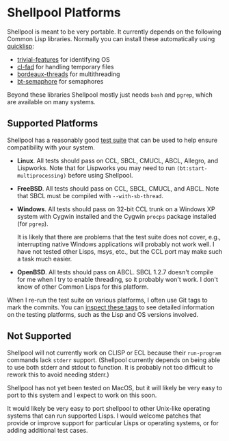 Shellpool Platforms
===================

Shellpool is meant to be very portable.  It currently depends on the following
Common Lisp libraries.  Normally you can install these automatically using
[quicklisp](http://www.quicklisp.org):

  - [trivial-features](http://www.cliki.net/trivial-features) for identifying OS
  - [cl-fad](http://weitz.de/cl-fad/) for handling temporary files
  - [bordeaux-threads](http://common-lisp.net/project/bordeaux-threads/) for multithreading
  - [bt-semaphore](https://github.com/rmoritz/bt-semaphore) for semaphores

Beyond these libraries Shellpool mostly just needs `bash` and `pgrep`, which
are available on many systems.


## Supported Platforms

Shellpool has a reasonably good [test suite](test/) that can be used to help
ensure compatibility with your system.

 - **Linux**.  All tests should pass on CCL, SBCL, CMUCL, ABCL, Allegro, and
   Lispworks.  Note that for Lispworks you may need to run
   `(bt:start-multiprocessing)` before using Shellpool.

 - **FreeBSD**.  All tests should pass on CCL, SBCL, CMUCL, and ABCL.  Note
   that SBCL must be compiled with `--with-sb-thread`.

 - **Windows**.  All tests should pass on 32-bit CCL trunk on a Windows XP
   system with Cygwin installed and the Cygwin `procps` package installed (for
   `pgrep`).

   It is likely that there are problems that the test suite does not cover,
   e.g., interrupting native Windows applications will probably not work well.
   I have not tested other Lisps, msys, etc., but the CCL port may make such a
   task much easier.

 - **OpenBSD**.  All tests should pass on ABCL.  SBCL 1.2.7 doesn't compile for
   me when I try to enable threading, so it probably won't work.  I don't know
   of other Common Lisps for this platform.

When I re-run the test suite on various platforms, I often use Git tags to mark
the commits.  You can [inspect these
tags](https://github.com/jaredcdavis/shellpool/tags) to see detailed
information on the testing platforms, such as the Lisp and OS versions
involved.


## Not Supported

Shellpool will not currently work on CLISP or ECL because their `run-program`
commands lack `stderr` support.  (Shellpool currently depends on being able to
use both stderr and stdout to function.  It is probably not too difficult to
rework this to avoid needing stderr.)

Shellpool has not yet been tested on MacOS, but it will likely be very easy to
port to this system and I expect to work on this soon.

It would likely be very easy to port shellpool to other Unix-like operating
systems that can run supported Lisps.  I would welcome patches that provide or
improve support for particular Lisps or operating systems, or for adding
additional test cases.

